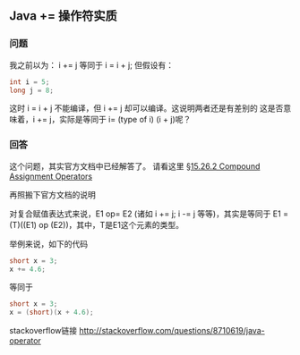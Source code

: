 ## Java += 操作符实质

### 问题
我之前以为：
i += j 等同于 i = i + j;
但假设有：
```java
int i = 5;
long j = 8;
```
这时 i = i + j 不能编译，但 i += j 却可以编译。这说明两者还是有差别的
这是否意味着，i += j，实际是等同于 i= (type of i) (i + j)呢？

### 回答
这个问题，其实官方文档中已经解答了。 请看这里 [§15.26.2 Compound Assignment Operators](http://docs.oracle.com/javase/specs/jls/se8/html/jls-15.html#jls-15.26.2)


再照搬下官方文档的说明


对复合赋值表达式来说，E1 op= E2 (诸如 i += j; i -= j 等等)，其实是等同于 E1 = (T)((E1) op (E2))，其中，T是E1这个元素的类型。

举例来说，如下的代码
```java
short x = 3;
x += 4.6;
```
等同于
```java
short x = 3;
x = (short)(x + 4.6);
```


stackoverflow链接
http://stackoverflow.com/questions/8710619/java-operator
